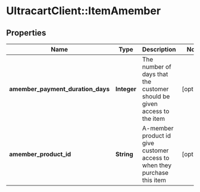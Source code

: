 # UltracartClient::ItemAmember

## Properties
Name | Type | Description | Notes
------------ | ------------- | ------------- | -------------
**amember_payment_duration_days** | **Integer** | The number of days that the customer should be given access to the item | [optional] 
**amember_product_id** | **String** | A-member product id give customer access to when they purchase this item | [optional] 


